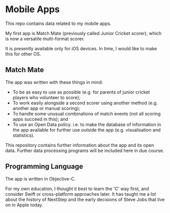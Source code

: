 # Mobile Apps

This repo contains data related to my mobile apps.

My first app is Match Mate (previously called Junior Cricket scorer), which is now a versatile multi-format scorer.  

It is presently available only for iOS devices.  In time, I would like to make this for other OS.

## Match Mate 

The app was written with these things in mind:

- To be as easy to use as possible (e.g. for parents of junior cricket players who volunteer to score); 
- To work easily alongside a second scorer using another method (e.g. another app or manual scoring);
- To handle some unusual combinations of match events (not all scoring apps succeed in this); and
- To use an Open Data policy.  i.e. to make the database of information in the app available for further use outside the app (e.g. visualisation and statistics).

This repository contains further information about the app and its open data.  Further data processing programs will be included here in due course.

## Programming Language

The app is written in Objective-C.  

For my own education, I thought it best to learn the 'C' way first, and consider Swift or cross-platform approaches later.  It has taught me a lot about the history of NextStep and the early decisions of Steve Jobs that live on in Apple today.
